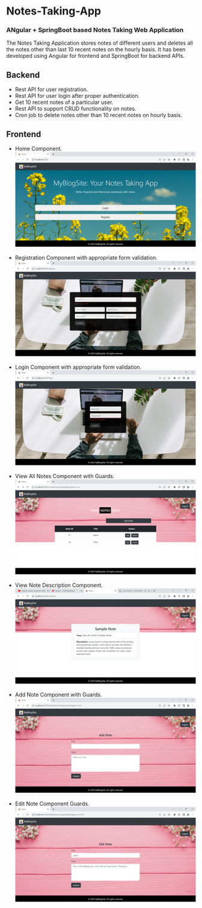 # Notes-Taking-App
### ANgular + SpringBoot based Notes Taking Web Application

The Notes Taking Application stores notes of different users and deletes all the notes other than last 10 recent notes on the hourly basis. It has been developed using Angular for frontend and SpringBoot for backend APIs.

## Backend
<ul>
  <li>Rest API for user registration.</li>
  <li>Rest API for user login  after proper authentication.</li>
  <li>Get 10 recent notes of a particular user.</li>
  <li>Rest API to support CRUD functionality on notes.</li>
  <li>Cron job to delete notes other than 10 recent notes on hourly basis.</li>
</ul>

## Frontend
<ul>
  <li> Home Component.<br>
    <img src="./Frontend-Application/src/assets/Screenshot 2023-09-22 162350.png">
  </li><br>
  <li> Registration Component with appropriate form validation.<br>
    <img src="./Frontend-Application/src/assets/Screenshot 2023-09-22 162452.png">
  </li><br>
  <li>  Login Component with appropriate form validation.<br>
    <img src="./Frontend-Application/src/assets/Screenshot 2023-09-22 162436.png">
  </li><br>
  <li>  View All Notes Component with Guards.<br>
    <img src="./Frontend-Application/src/assets/Screenshot 2023-09-22 163943.png">
  </li><br>
  <li>  View Note Description Component.<br>
    <img src="./Frontend-Application/src/assets/Screenshot 2023-09-23 144834.png">
  </li><br>
  <li>  Add Note Component with Guards.<br>
    <img src="./Frontend-Application/src/assets/Screenshot 2023-09-22 163959.png">
  </li><br>
  <li>  Edit Note Component Guards.<br>
    <img src="./Frontend-Application/src/assets/Screenshot 2023-09-22 164042.png">
  </li><br>
</ul>
